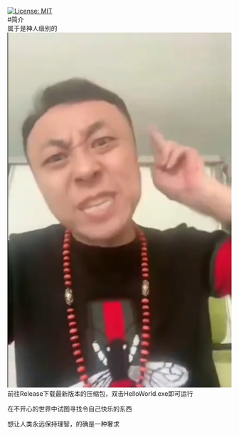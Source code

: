[![License: MIT](https://img.shields.io/badge/License-MIT-green.svg)](https://opensource.org/licenses/MIT)  
#简介  
属于是神人级别的  
![alt text](image.png)
前往Release下载最新版本的压缩包，双击HelloWorld.exe即可运行  

在不开心的世界中试图寻找令自己快乐的东西  

想让人类永远保持理智，的确是一种奢求  
